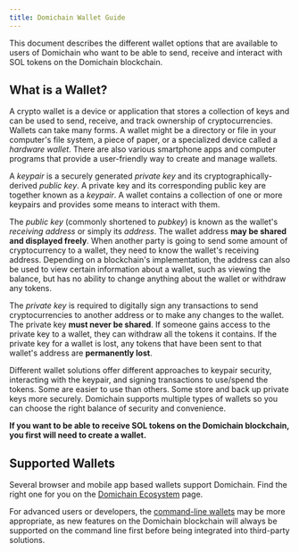 ```yaml
---
title: Domichain Wallet Guide
---
```


This document describes the different wallet options that are available to users
of Domichain who want to be able to send, receive and interact with
SOL tokens on the Domichain blockchain.

## What is a Wallet?

A crypto wallet is a device or application that stores a collection of keys and
can be used to send, receive,
and track ownership of cryptocurrencies. Wallets can take many forms.
A wallet might be a directory or file in your computer's file system,
a piece of paper, or a specialized device called a _hardware wallet_.
There are also various smartphone apps and computer programs
that provide a user-friendly way to create and manage wallets.

A _keypair_ is a securely generated _private key_ and its
cryptographically-derived _public key_. A private key and its corresponding
public key are together known as a _keypair_.
A wallet contains a collection of one or more keypairs and provides some means
to interact with them.

The _public key_ (commonly shortened to _pubkey_) is known as the wallet's
_receiving address_ or simply its _address_. The wallet address **may be shared
and displayed freely**. When another party is going to send some amount of
cryptocurrency to a wallet, they need to know the wallet's receiving address.
Depending on a blockchain's implementation, the address can also be used to view
certain information about a wallet, such as viewing the balance,
but has no ability to change anything about the wallet or withdraw any tokens.

The _private key_ is required to digitally sign any transactions to send
cryptocurrencies to another address or to make any changes to the wallet.
The private key **must never be shared**. If someone gains access to the
private key to a wallet, they can withdraw all the tokens it contains.
If the private key for a wallet is lost, any tokens that have been sent
to that wallet's address are **permanently lost**.

Different wallet solutions offer different approaches to keypair security,
interacting with the keypair, and signing transactions to use/spend the tokens.
Some are easier to use than others.
Some store and back up private keys more securely.
Domichain supports multiple types of wallets so you can choose the right balance
of security and convenience.

**If you want to be able to receive SOL tokens on the Domichain blockchain,
you first will need to create a wallet.**

## Supported Wallets

Several browser and mobile app based wallets support Domichain. Find the right one
for you on the [Domichain Ecosystem](https://domichain.com/ecosystem/explore?categories=wallet)
page.

For advanced users or developers, the [command-line wallets](wallet-guide/cli.md)
may be more appropriate, as new features on the Domichain blockchain will always be
supported on the command line first before being integrated into third-party
solutions.
